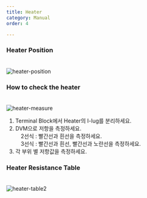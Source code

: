 ```yaml
---
title: Heater
category: Manual
order: 4

---
```


### **Heater Position**  
　  
![heater-position](https://user-images.githubusercontent.com/85915538/125911677-b871bba6-3a20-43fd-b2cc-67c8eec063f7.png)


### **How to check the heater**  
　  
![heater-measure](https://user-images.githubusercontent.com/85915538/125908534-ab422ced-b9a5-4d60-aeb8-c6a35054694c.png)

1) Terminal Block에서 Heater의 I-lug를 분리하세요.  
2) DVM으로 저항을 측정하세요.  
　2선식 : 빨간선과 흰선을 측정하세요.  
　3선식 : 빨간선과 흰선, 빨간선과 노란선을 측정하세요.  
3) 각 부위 별 저항값을 측정하세요.  

<!---
1) Disconnect the heater I-lug from the terminal block.  

2) Measure resistance with DVM.  
　2-wire type: Measure the red and white lines.  
　3-wire type: Measure the red and white lines, the red and yellow lines.  
 
3) Check the resistance value in the table.  
--->

### **Heater Resistance Table**  
　  
![heater-table2](https://user-images.githubusercontent.com/85915538/125911126-782b88a9-2a23-44ad-9d19-769bb05910fd.png)
